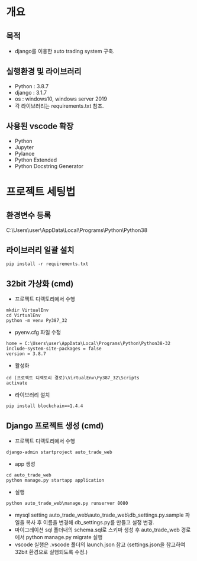 # 개요

## 목적
- django를 이용한 auto trading system 구축.

## 실행환경 및 라이브러리
- Python : 3.8.7
- django : 3.1.7
- os : windows10, windows server 2019
- 각 라이브러리는 requirements.txt 참조.

## 사용된 vscode 확장
- Python
- Jupyter
- Pylance
- Python Extended
- Python Docstring Generator

# 프로젝트 세팅법
## 환경변수 등록
C:\Users\user\AppData\Local\Programs\Python\Python38

## 라이브러리 일괄 설치
```
pip install -r requirements.txt
```

## 32bit 가상화 (cmd)
- 프로젝트 디렉토리에서 수행
```
mkdir VirtualEnv
cd VirtualEnv
python -m venv Py387_32
```
- pyenv.cfg 파일 수정
```
home = C:\Users\user\AppData\Local\Programs\Python\Python38-32
include-system-site-packages = false
version = 3.8.7
```
- 활성화
```
cd (프로젝트 디렉토리 경로)\VirtualEnv\Py387_32\Scripts
activate
```
- 라이브러리 설치
```
pip install blockchain==1.4.4
```

## Django 프로젝트 생성 (cmd)
- 프로젝트 디렉토리에서 수행
```
django-admin startproject auto_trade_web
```
- app 생성
```
cd auto_trade_web
python manage.py startapp application
```
- 실행
```
python auto_trade_web\manage.py runserver 8080
```
- mysql setting
auto_trade_web\auto_trade_web\db_settings.py.sample 파일을 복사 후 이름을 변경해 db_settings.py를 만들고 설정 변경.
- 마이그레이션
sql 폴더내의 schema.sql로 스키마 생성 후 auto_trade_web 경로에서 python manage.py migrate 실행
- vscode 실행은 .vscode 폴더의 launch.json 참고 (settings.json을 참고하여 32bit 환경으로 실행되도록 수정.)